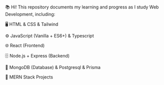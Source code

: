 📚 Hi! This repository documents my learning and progress as I study Web Development, including:

🖥️ HTML & CSS & Tailwind

⚙️ JavaScript (Vanilla + ES6+) & Typescript

🌐 React (Frontend)

🗄️ Node.js + Express (Backend)

💾 MongoDB (Database) & Postgresql & Prisma

🔗 MERN Stack Projects 
